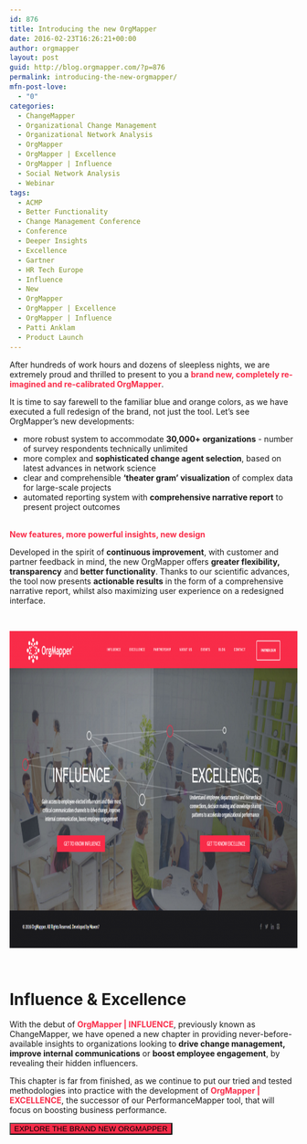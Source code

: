 ```yaml
---
id: 876
title: Introducing the new OrgMapper
date: 2016-02-23T16:26:21+00:00
author: orgmapper
layout: post
guid: http://blog.orgmapper.com/?p=876
permalink: introducing-the-new-orgmapper/
mfn-post-love:
  - "0"
categories:
  - ChangeMapper
  - Organizational Change Management
  - Organizational Network Analysis
  - OrgMapper
  - OrgMapper | Excellence
  - OrgMapper | Influence
  - Social Network Analysis
  - Webinar
tags:
  - ACMP
  - Better Functionality
  - Change Management Conference
  - Conference
  - Deeper Insights
  - Excellence
  - Gartner
  - HR Tech Europe
  - Influence
  - New
  - OrgMapper
  - OrgMapper | Excellence
  - OrgMapper | Influence
  - Patti Anklam
  - Product Launch
---
```

After hundreds of work hours and dozens of sleepless nights, we are extremely proud and thrilled to present to you a **<span style="color: #f92c49;">brand new, completely re-imagined and re-calibrated OrgMapper</span>**.

It is time to say farewell to the familiar blue and orange colors, as we have executed a full redesign of the brand, not just the tool. Let&#8217;s see OrgMapper&#8217;s new developments:

  * more robust system to accommodate **30,000+ organizations** - number of survey respondents technically unlimited
  * more complex and **sophisticated change agent selection**, based on latest advances in network science
  * clear and comprehensible **&#8216;theater gram&#8217; visualization** of complex data for large-scale projects
  * automated reporting system with **comprehensive narrative report** to present project outcomes

<span style="color: #f92c49;"><br /> <strong>New features, more powerful insights, new design</strong></span>
  
Developed in the spirit of **continuous improvement**, with customer and partner feedback in mind, the new OrgMapper offers **greater flexibility, transparency** and **better functionality**. Thanks to our scientific advances, the tool now presents **actionable results** in the form of a comprehensive narrative report, whilst also maximizing user experience on a redesigned interface.

&nbsp;

[<img class="aligncenter wp-image-883 size-large" src="/images/2016/02/website-screenshot-1024x580.png" alt="OrgMapper Website" width="980" height="555" />](http://orgmapper.com)

&nbsp;

# Influence & Excellence

With the debut of **<span style="color: #f92c49;">OrgMapper | INFLUENCE</span>**, previously known as ChangeMapper, we have opened a new chapter in providing never-before-available insights to organizations looking to **drive change management, improve internal communications** or **boost employee engagement**, by revealing their hidden influencers.

This chapter is far from finished, as we continue to put our tried and tested methodologies into practice with the development of **<span style="color: #f92c49;">OrgMapper | EXCELLENCE</span>**, the successor of our PerformanceMapper tool, that will focus on boosting business performance.

<a href="http://orgmapper.com/" target="_blank" rel="noopener noreferrer"><button style="background-color: #f92c49;" type="button">EXPLORE THE BRAND NEW ORGMAPPER</button></a>

&nbsp;